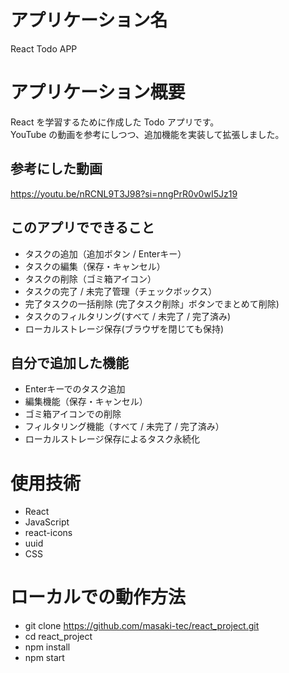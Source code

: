 # アプリケーション名
React Todo APP

# アプリケーション概要
React を学習するために作成した Todo アプリです。  
YouTube の動画を参考にしつつ、追加機能を実装して拡張しました。  

## 参考にした動画
https://youtu.be/nRCNL9T3J98?si=nngPrR0v0wI5Jz19

## このアプリでできること
- タスクの追加（追加ボタン / Enterキー）
- タスクの編集（保存・キャンセル）
- タスクの削除（ゴミ箱アイコン）
- タスクの完了 / 未完了管理（チェックボックス）
- 完了タスクの一括削除 (完了タスク削除」ボタンでまとめて削除)
- タスクのフィルタリング(すべて / 未完了 / 完了済み)
- ローカルストレージ保存(ブラウザを閉じても保持)

## 自分で追加した機能
- Enterキーでのタスク追加  
- 編集機能（保存・キャンセル）  
- ゴミ箱アイコンでの削除  
- フィルタリング機能（すべて / 未完了 / 完了済み）  
- ローカルストレージ保存によるタスク永続化

# 使用技術
- React
- JavaScript
- react-icons
- uuid
- CSS

# ローカルでの動作方法
- git clone https://github.com/masaki-tec/react_project.git
- cd react_project
- npm install
- npm start